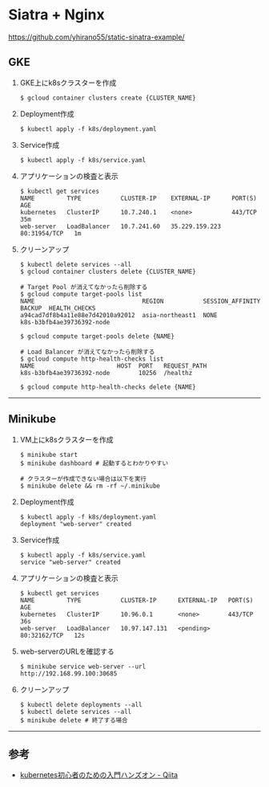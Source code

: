 # Siatra + Nginx

https://github.com/yhirano55/static-sinatra-example/

## GKE

1. GKE上にk8sクラスターを作成

    ```
    $ gcloud container clusters create {CLUSTER_NAME}
    ```

2. Deployment作成

    ```
    $ kubectl apply -f k8s/deployment.yaml
    ```

2. Service作成

    ```
    $ kubectl apply -f k8s/service.yaml
    ```

3. アプリケーションの検査と表示

    ```
    $ kubectl get services
    NAME         TYPE           CLUSTER-IP    EXTERNAL-IP      PORT(S)        AGE
    kubernetes   ClusterIP      10.7.240.1    <none>           443/TCP        35m
    web-server   LoadBalancer   10.7.241.60   35.229.159.223   80:31954/TCP   1m
    ```

4. クリーンアップ

    ```
    $ kubectl delete services --all
    $ gcloud container clusters delete {CLUSTER_NAME}

    # Target Pool が消えてなかったら削除する
    $ gcloud compute target-pools list
    NAME                              REGION           SESSION_AFFINITY  BACKUP  HEALTH_CHECKS
    a94cad7df8b4a11e88e7d42010a92012  asia-northeast1  NONE                      k8s-b3bfb4ae39736392-node

    $ gcloud compute target-pools delete {NAME}

    # Load Balancer が消えてなかったら削除する
    $ gcloud compute http-health-checks list
    NAME                       HOST  PORT   REQUEST_PATH
    k8s-b3bfb4ae39736392-node        10256  /healthz

    $ gcloud compute http-health-checks delete {NAME}
    ```

---

## Minikube

1. VM上にk8sクラスターを作成

    ```
    $ minikube start
    $ minikube dashboard # 起動するとわかりやすい

    # クラスターが作成できない場合は以下を実行
    $ minikube delete && rm -rf ~/.minikube
    ```

2. Deployment作成

    ```
    $ kubectl apply -f k8s/deployment.yaml
    deployment "web-server" created
    ```

2. Service作成

    ```
    $ kubectl apply -f k8s/service.yaml
    service "web-server" created
    ```

3. アプリケーションの検査と表示

    ```
    $ kubectl get services
    NAME         TYPE           CLUSTER-IP      EXTERNAL-IP   PORT(S)        AGE
    kubernetes   ClusterIP      10.96.0.1       <none>        443/TCP        36s
    web-server   LoadBalancer   10.97.147.131   <pending>     80:32162/TCP   12s
    ```

4. web-serverのURLを確認する

    ```
    $ minikube service web-server --url
    http://192.168.99.100:30685
    ```

5. クリーンアップ

    ```
    $ kubectl delete deployments --all
    $ kubectl delete services --all
    $ minikube delete # 終了する場合
    ```

---

## 参考

- [kubernetes初心者のための入門ハンズオン - Qiita](https://qiita.com/mihirat/items/ebb0833d50c882398b0f)
